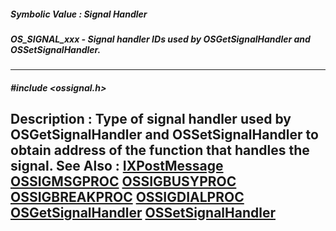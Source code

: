 ##### Symbolic Value : Signal Handler
##### OS_SIGNAL_xxx - Signal handler IDs used by OSGetSignalHandler and OSSetSignalHandler.
---
##### #include <ossignal.h>
**Description :**
Type of signal handler used by OSGetSignalHandler and OSSetSignalHandler to 
obtain address of the function that handles the signal.
**See Also :**
[IXPostMessage](D:/md_files/IXPostMessage.md)
[OSSIGMSGPROC](D:/md_files/OSSIGMSGPROC.md)
[OSSIGBUSYPROC](D:/md_files/OSSIGBUSYPROC.md)
[OSSIGBREAKPROC](D:/md_files/OSSIGBREAKPROC.md)
[OSSIGDIALPROC](D:/md_files/OSSIGDIALPROC.md)
[OSGetSignalHandler](D:/md_files/OSGetSignalHandler.md)
[OSSetSignalHandler](D:/md_files/OSSetSignalHandler.md)
---

